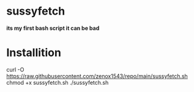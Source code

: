 # sussyfetch
**its my first bash script it can be bad**
# Installition
curl -O https://raw.githubusercontent.com/zenox1543/repo/main/sussyfetch.sh 
chmod +x sussyfetch.sh
./sussyfetch.sh